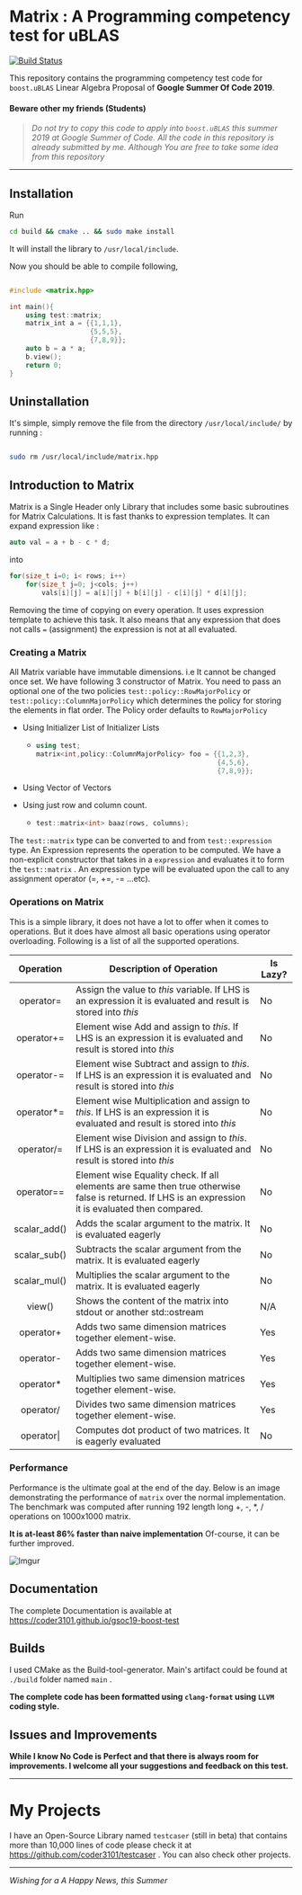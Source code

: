 # Matrix : A Programming competency test for uBLAS

[![Build 
Status](https://travis-ci.org/coder3101/gsoc19-boost-test.svg?branch=master)](https://travis-ci.org/coder3101/gsoc19-boost-test)

This repository contains the programming competency test code for `boost.uBLAS` Linear Algebra Proposal of **Google Summer Of Code 2019**. 

#### Beware other my friends (Students)

> *Do not try to copy this code to apply into `boost.uBLAS` this summer 2019 at Google Summer of Code. All the code in this repository is already submitted by me. Although You are free to take some idea from this repository*

---

## Installation

Run 

```bash
cd build && cmake .. && sudo make install
```

It will install the library to `/usr/local/include`.

Now you should be able to compile following, 

```cpp

#include <matrix.hpp>

int main(){
    using test::matrix;
    matrix_int a = {{1,1,1},
                    {5,5,5},  
                    {7,8,9}};
    auto b = a * a;
    b.view();
    return 0;
}

```

## Uninstallation

It's simple, simply remove the file from the directory `/usr/local/include/` by running :

```bash

sudo rm /usr/local/include/matrix.hpp

```

## Introduction to Matrix

Matrix is a Single Header only Library that includes some basic subroutines for Matrix Calculations. It is fast thanks to expression templates. It can expand expression like :

```cpp
auto val = a + b - c * d;
```

into

```cpp
for(size_t i=0; i< rows; i++)
    for(size_t j=0; j<cols; j++)
        vals[i][j] = a[i][j] + b[i][j] - c[i][j] * d[i][j];
```

Removing the time of copying on every operation. It uses expression template to achieve this task. It also means that any expression that does not calls `=` (assignment) the expression is not at all evaluated. 

### Creating a Matrix

All Matrix variable have immutable dimensions. i.e It cannot be changed once set. We have following 3 constructor of Matrix. You need to pass an optional one of the two policies `test::policy::RowMajorPolicy` or `test::policy::ColumnMajorPolicy` which determines the policy for storing the elements in flat order. The Policy order defaults to `RowMajorPolicy`

- Using Initializer List of Initializer Lists

  - ```cpp
    using test;
    matrix<int,policy::ColumnMajorPolicy> foo = {{1,2,3},
                                         	     {4,5,6},
                                                 {7,8,9}};
    ```

- Using Vector of Vectors

- Using just row and column count.

  - ```cpp
    test::matrix<int> baaz(rows, columns);
    ```



The `test::matrix` type can be converted to and from `test::expression` type. An Expression represents the operation to be computed. We have a non-explicit constructor that takes in a `expression` and evaluates it to form the `test::matrix` .  An expression type will be evaluated upon the call to any assignment operator (=, +=, -= ...etc).



### Operations on Matrix

This is a simple library, it does not have a lot to offer when it comes to operations. But it does have almost all basic operations using operator overloading. Following is a list of all the supported operations.

|  Operation   | Description of Operation                                     | Is Lazy? |
| :----------: | ------------------------------------------------------------ | -------- |
|  operator=   | Assign the value to *this* variable. If LHS is an expression it is evaluated and result is stored into *this* | No       |
|  operator+=  | Element wise Add and assign to *this*. If LHS is an expression it is evaluated and result is stored into *this* | No       |
|  operator-=  | Element wise Subtract and assign to *this*. If LHS is an expression it is evaluated and result is stored into *this* | No       |
|  operator*=  | Element wise Multiplication and assign to *this*. If LHS is an expression it is evaluated and result is stored into *this* | No       |
|  operator/=  | Element wise Division and assign to *this*. If LHS is an expression it is evaluated and result is stored into *this* | No       |
|  operator==  | Element wise Equality check. If all elements are same then true otherwise false is returned. If LHS is an expression it is evaluated then compared. | No       |
| scalar_add() | Adds the scalar argument to the matrix. It is evaluated eagerly | No       |
| scalar_sub() | Subtracts the scalar argument from the matrix. It is evaluated eagerly | No       |
| scalar_mul() | Multiplies the scalar argument to the matrix. It is evaluated eagerly | No       |
|    view()    | Shows the content of the matrix into stdout or another std::ostream | N/A      |
|  operator+   | Adds two same dimension matrices together element-wise.      | Yes      |
|  operator-   | Adds two same dimension matrices together element-wise.      | Yes      |
|  operator*   | Multiplies two same dimension matrices together element-wise. | Yes      |
|  operator/   | Divides two same dimension matrices together element-wise.   | Yes      |
|  operator\|  | Computes dot product of two matrices. It is eagerly evaluated | No       |



### Performance

Performance is the ultimate goal at the end of the day. Below is an image demonstrating the performance of `matrix` over the normal implementation. The benchmark was computed after running 192 length long +, -, *, / operations on 1000x1000 matrix.

**It is at-least 86% faster than naive implementation** Of-course, it can be further improved.

![Imgur](https://i.imgur.com/1Lrv8W4.png)



## Documentation

The complete Documentation is available at https://coder3101.github.io/gsoc19-boost-test 

## Builds

I used CMake as the Build-tool-generator. Main's artifact could be found at `./build` folder named `main` . 

**The complete code has been formatted using `clang-format` using `LLVM` coding style.**



## Issues and Improvements

**While I know No Code is Perfect and that there is always room for improvements. I welcome all your suggestions and feedback on this test.**

---

# My Projects

I have an Open-Source Library named `testcaser` (still in beta) that contains more than 10,000 lines of code please check it at https://github.com/coder3101/testcaser .  You can also check other projects.

---



*Wishing for a A Happy News, this Summer*

